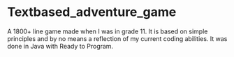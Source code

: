 Textbased_adventure_game
========================

A 1800+ line game made when I was in grade 11. It is based on simple
principles and by no means a reflection of my current coding abilities.
It was done in Java with Ready to Program.
